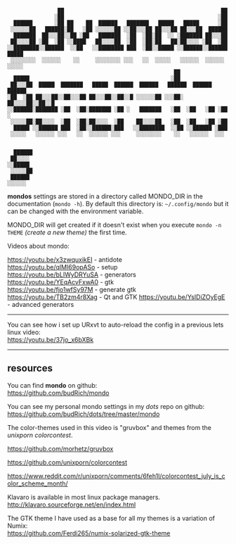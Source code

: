 ```
                ██                                                  ██      
               ░██                                                 ░██      
  ██████       ░██ ██    ██  ██████   ███████   █████   █████      ░██      
 ░░░░░░██   ██████░██   ░██ ░░░░░░██ ░░██░░░██ ██░░░██ ██░░░██  ██████      
  ███████  ██░░░██░░██ ░██   ███████  ░██  ░██░██  ░░ ░███████ ██░░░██      
 ██░░░░██ ░██  ░██ ░░████   ██░░░░██  ░██  ░██░██   ██░██░░░░ ░██  ░██      
░░████████░░██████  ░░██   ░░████████ ███  ░██░░█████ ░░██████░░██████ █████
 ░░░░░░░░  ░░░░░░    ░░     ░░░░░░░░ ░░░   ░░  ░░░░░   ░░░░░░  ░░░░░░ ░░░░░ 
                                                     ██                     
  █████                                             ░██                     
 ██░░░██  █████  ███████   █████  ██████  ██████   ██████  ██████  ██████   
░██  ░██ ██░░░██░░██░░░██ ██░░░██░░██░░█ ░░░░░░██ ░░░██░  ██░░░░██░░██░░█   
░░██████░███████ ░██  ░██░███████ ░██ ░   ███████   ░██  ░██   ░██ ░██ ░    
 ░░░░░██░██░░░░  ░██  ░██░██░░░░  ░██    ██░░░░██   ░██  ░██   ░██ ░██      
  █████ ░░██████ ███  ░██░░██████░███   ░░████████  ░░██ ░░██████ ░███      
 ░░░░░   ░░░░░░ ░░░   ░░  ░░░░░░ ░░░     ░░░░░░░░    ░░   ░░░░░░  ░░░       
                                                                            
                                                                            
  ██████                                                                    
 ██░░░░                                                                     
░░█████                                                                     
 ░░░░░██                                                                    
 ██████                                                                     
░░░░░░                                                                      
```


**mondos** settings are stored in a directory called MONDO_DIR in the documentation (`mondo -h`). By default this directory is: `~/.config/mondo` but it can be changed with the environment variable.  

MONDO_DIR will get created if it doesn't exist when you execute `mondo -n THEME` *(create a new theme)* the first time.

Videos about mondo:

https://youtu.be/x3zwquxikEI - antidote  
https://youtu.be/qlMI69opASo - setup  
https://youtu.be/bLIWyDRYuSA - generators  
https://youtu.be/YEqAcvFxwA0 - gtk      
https://youtu.be/fjo1wfSy97M - generate gtk  
https://youtu.be/TB2zm4r8Xag - Qt and GTK
https://youtu.be/YsIDiZOyEgE - advanced generators 

---

You can see how i set up URxvt to auto-reload the config in a previous lets linux video:  
https://youtu.be/37jo_x6bXBk

---

## resources


You can find **mondo** on github:  
https://github.com/budRich/mondo  

You can see my personal mondo settings in my *dots* repo on github:  
https://github.com/budRich/dots/tree/master/mondo  

The color-themes used in this video is "gruvbox" and themes from the *unixporn colorcontest*.

https://github.com/morhetz/gruvbox  

https://github.com/unixporn/colorcontest  

https://www.reddit.com/r/unixporn/comments/6feh1l/colorcontest_july_is_color_scheme_month/  

Klavaro is available in most linux package managers.  
http://klavaro.sourceforge.net/en/index.html

The GTK theme I have used as a base for all my themes is a variation of Numix:  
https://github.com/Ferdi265/numix-solarized-gtk-theme  


